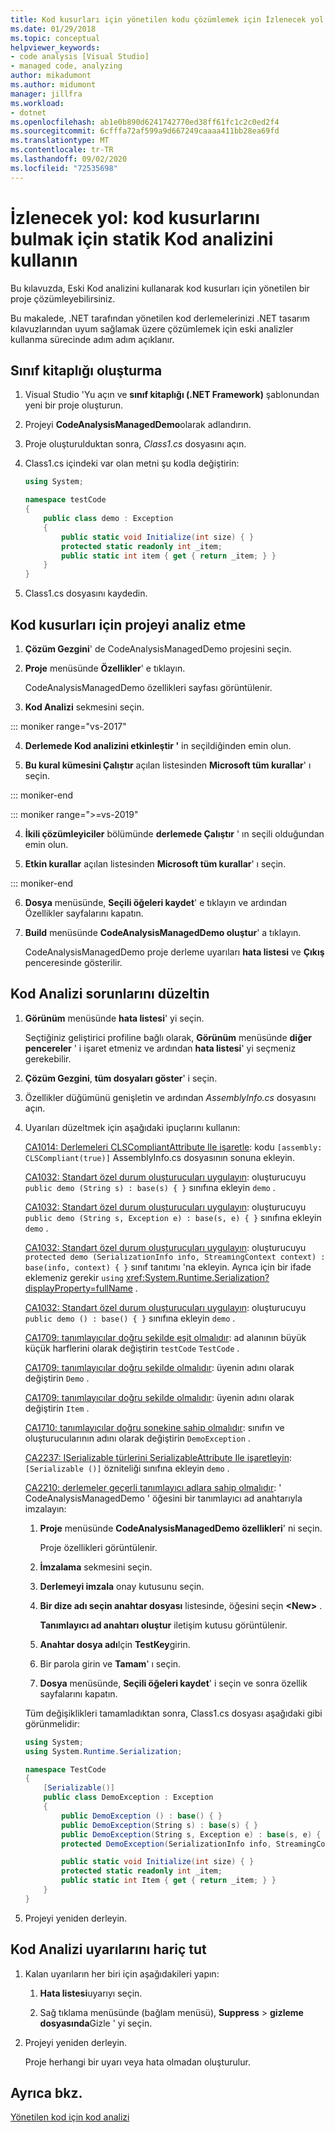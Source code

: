 ```yaml
---
title: Kod kusurları için yönetilen kodu çözümlemek için İzlenecek yol | Microsoft Docs
ms.date: 01/29/2018
ms.topic: conceptual
helpviewer_keywords:
- code analysis [Visual Studio]
- managed code, analyzing
author: mikadumont
ms.author: midumont
manager: jillfra
ms.workload:
- dotnet
ms.openlocfilehash: ab1e0b890d6241742770ed38ff61fc1c2c0ed2f4
ms.sourcegitcommit: 6cfffa72af599a9d667249caaaa411bb28ea69fd
ms.translationtype: MT
ms.contentlocale: tr-TR
ms.lasthandoff: 09/02/2020
ms.locfileid: "72535698"
---
```

# <a name="walkthrough-use-static-code-analysis-to-find-code-defects"></a>İzlenecek yol: kod kusurlarını bulmak için statik Kod analizini kullanın

Bu kılavuzda, Eski Kod analizini kullanarak kod kusurları için yönetilen bir proje çözümleyebilirsiniz.

Bu makalede, .NET tarafından yönetilen kod derlemelerinizi .NET tasarım kılavuzlarından uyum sağlamak üzere çözümlemek için eski analizler kullanma sürecinde adım adım açıklanır.

## <a name="create-a-class-library"></a>Sınıf kitaplığı oluşturma

1. Visual Studio 'Yu açın ve **sınıf kitaplığı (.NET Framework)** şablonundan yeni bir proje oluşturun.

1. Projeyi **CodeAnalysisManagedDemo**olarak adlandırın.

1. Proje oluşturulduktan sonra, *Class1.cs* dosyasını açın.

1. Class1.cs içindeki var olan metni şu kodla değiştirin:

   ```csharp
   using System;

   namespace testCode
   {
       public class demo : Exception
       {
           public static void Initialize(int size) { }
           protected static readonly int _item;
           public static int item { get { return _item; } }
       }
   }
   ```

1. Class1.cs dosyasını kaydedin.

## <a name="analyze-the-project-for-code-defects"></a>Kod kusurları için projeyi analiz etme

1. **Çözüm Gezgini**' de CodeAnalysisManagedDemo projesini seçin.

2. **Proje** menüsünde **Özellikler**' e tıklayın.

   CodeAnalysisManagedDemo özellikleri sayfası görüntülenir.

3. **Kod Analizi** sekmesini seçin.

::: moniker range="vs-2017"

4. **Derlemede Kod analizini etkinleştir '** in seçildiğinden emin olun.

5. **Bu kural kümesini Çalıştır** açılan listesinden **Microsoft tüm kurallar**' ı seçin.

::: moniker-end

::: moniker range=">=vs-2019"

4. **İkili çözümleyiciler** bölümünde **derlemede Çalıştır** ' ın seçili olduğundan emin olun.

5. **Etkin kurallar** açılan listesinden **Microsoft tüm kurallar**' ı seçin.

::: moniker-end

6. **Dosya** menüsünde, **Seçili öğeleri kaydet**' e tıklayın ve ardından Özellikler sayfalarını kapatın.

7. **Build** menüsünde **CodeAnalysisManagedDemo oluştur**' a tıklayın.

    CodeAnalysisManagedDemo proje derleme uyarıları **hata listesi** ve **Çıkış** penceresinde gösterilir.

## <a name="correct-the-code-analysis-issues"></a>Kod Analizi sorunlarını düzeltin

1. **Görünüm** menüsünde **hata listesi**' yi seçin.

    Seçtiğiniz geliştirici profiline bağlı olarak, **Görünüm** menüsünde **diğer pencereler** ' i işaret etmeniz ve ardından **hata listesi**' yi seçmeniz gerekebilir.

1. **Çözüm Gezgini**, **tüm dosyaları göster**' i seçin.

1. Özellikler düğümünü genişletin ve ardından *AssemblyInfo.cs* dosyasını açın.

1. Uyarıları düzeltmek için aşağıdaki ipuçlarını kullanın:

   [CA1014: Derlemeleri CLSCompliantAttribute Ile işaretle](../code-quality/ca1014.md): kodu `[assembly: CLSCompliant(true)]` AssemblyInfo.cs dosyasının sonuna ekleyin.

   [CA1032: Standart özel durum oluşturucuları uygulayın](../code-quality/ca1032.md): oluşturucuyu `public demo (String s) : base(s) { }` sınıfına ekleyin `demo` .

   [CA1032: Standart özel durum oluşturucuları uygulayın](../code-quality/ca1032.md): oluşturucuyu `public demo (String s, Exception e) : base(s, e) { }` sınıfına ekleyin `demo` .

   [CA1032: Standart özel durum oluşturucuları uygulayın](../code-quality/ca1032.md): oluşturucuyu `protected demo (SerializationInfo info, StreamingContext context) : base(info, context) { }` sınıf tanıtımı 'na ekleyin. Ayrıca için bir ifade eklemeniz gerekir `using` <xref:System.Runtime.Serialization?displayProperty=fullName> .

   [CA1032: Standart özel durum oluşturucuları uygulayın](../code-quality/ca1032.md): oluşturucuyu `public demo () : base() { }` sınıfına ekleyin `demo` .

   [CA1709: tanımlayıcılar doğru şekilde eşit olmalıdır](../code-quality/ca1709.md): ad alanının büyük küçük harflerini olarak değiştirin `testCode` `TestCode` .

   [CA1709: tanımlayıcılar doğru şekilde olmalıdır](../code-quality/ca1709.md): üyenin adını olarak değiştirin `Demo` .

   [CA1709: tanımlayıcılar doğru şekilde olmalıdır](../code-quality/ca1709.md): üyenin adını olarak değiştirin `Item` .

   [CA1710: tanımlayıcılar doğru sonekine sahip olmalıdır](../code-quality/ca1710.md): sınıfın ve oluşturucularının adını olarak değiştirin `DemoException` .

   [CA2237: ISerializable türlerini SerializableAttribute Ile işaretleyin](../code-quality/ca2237.md): `[Serializable ()]` özniteliği sınıfına ekleyin `demo` .

   [CA2210: derlemeler geçerli tanımlayıcı adlara sahip olmalıdır](../code-quality/ca2210.md): ' CodeAnalysisManagedDemo ' öğesini bir tanımlayıcı ad anahtarıyla imzalayın:

   1. **Proje** menüsünde **CodeAnalysisManagedDemo özellikleri**' ni seçin.

      Proje özellikleri görüntülenir.

   1. **İmzalama** sekmesini seçin.

   1. **Derlemeyi imzala** onay kutusunu seçin.

   1. **Bir dize adı seçin anahtar dosyası** listesinde, öğesini seçin **\<New>** .

      **Tanımlayıcı ad anahtarı oluştur** iletişim kutusu görüntülenir.

   1. **Anahtar dosya adı**Için **TestKey**girin.

   1. Bir parola girin ve **Tamam**' ı seçin.

   1. **Dosya** menüsünde, **Seçili öğeleri kaydet**' i seçin ve sonra özellik sayfalarını kapatın.

   Tüm değişiklikleri tamamladıktan sonra, Class1.cs dosyası aşağıdaki gibi görünmelidir:

   ```csharp
   using System;
   using System.Runtime.Serialization;

   namespace TestCode
   {
       [Serializable()]
       public class DemoException : Exception
       {
           public DemoException () : base() { }
           public DemoException(String s) : base(s) { }
           public DemoException(String s, Exception e) : base(s, e) { }
           protected DemoException(SerializationInfo info, StreamingContext context) : base(info, context) { }

           public static void Initialize(int size) { }
           protected static readonly int _item;
           public static int Item { get { return _item; } }
       }
   }
   ```

1. Projeyi yeniden derleyin.

## <a name="exclude-code-analysis-warnings"></a>Kod Analizi uyarılarını hariç tut

1. Kalan uyarıların her biri için aşağıdakileri yapın:

    1. **Hata listesi**uyarıyı seçin.

    1. Sağ tıklama menüsünde (bağlam menüsü), **Suppress**  >  **gizleme dosyasında**Gizle ' yi seçin.

1. Projeyi yeniden derleyin.

     Proje herhangi bir uyarı veya hata olmadan oluşturulur.

## <a name="see-also"></a>Ayrıca bkz.

[Yönetilen kod için kod analizi](../code-quality/code-analysis-for-managed-code-overview.md)
